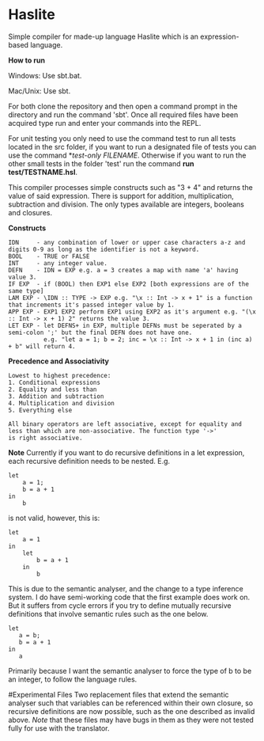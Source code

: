 # Haslite
Simple compiler for made-up language Haslite which is an expression-based language.

**How to run**

Windows: Use sbt.bat.

Mac/Unix: Use sbt.

For both clone the repository and then open a command prompt in the directory and run the command 'sbt'.
Once all required files have been acquired type run and enter your commands into the REPL.

For unit testing you only need to use the command test to run all tests located in the src folder, if you want to run a designated file of tests you can use the command **test-only *FILENAME**. Otherwise if you want to run the other small tests in the folder 'test' run the command **run test/TESTNAME.hsl**.

This compiler processes simple constructs such as "3 + 4" and returns the value of said expression. There is support for addition, multiplication, subtraction and division. The only types available are integers, booleans and closures.

**Constructs**
```
IDN     - any combination of lower or upper case characters a-z and digits 0-9 as long as the identifier is not a keyword.
BOOL    - TRUE or FALSE
INT     - any integer value.
DEFN    - IDN = EXP e.g. a = 3 creates a map with name 'a' having value 3.
IF EXP  - if (BOOL) then EXP1 else EXP2 [both expressions are of the same type]
LAM EXP - \IDN :: TYPE -> EXP e.g. "\x :: Int -> x + 1" is a function that increments it's passed integer value by 1.
APP EXP - EXP1 EXP2 perform EXP1 using EXP2 as it's argument e.g. "(\x :: Int -> x + 1) 2" returns the value 3.
LET EXP - let DEFNS+ in EXP, multiple DEFNs must be seperated by a semi-colon ';' but the final DEFN does not have one. 
          e.g. "let a = 1; b = 2; inc = \x :: Int -> x + 1 in (inc a) + b" will return 4.
```

**Precedence and Associativity**
```
Lowest to highest precedence:
1. Conditional expressions
2. Equality and less than
3. Addition and subtraction
4. Multiplication and division
5. Everything else

All binary operators are left associative, except for equality and less than which are non-associative. The function type '->'
is right associative.
```

**Note**
Currently if you want to do recursive definitions in a let expression, each recursive definition needs to be nested. E.g.
```
let
    a = 1;
    b = a + 1
in
    b
```
is not valid, however, this is:
```
let
    a = 1
in
    let
        b = a + 1
    in
        b
```
This is due to the semantic analyser, and the change to a type inference system. I do have semi-working code that the first example does work on. But it suffers from cycle errors if you try to define mutually recursive definitions that involve semantic rules such as the one below.
```
let
   a = b;
   b = a + 1
in
   a
```
Primarily because I want the semantic analyser to force the type of b to be an integer, to follow the language rules.

#Experimental Files
Two replacement files that extend the semantic analyser such that variables can be referenced within their own closure, so recursive definitions are now possible, such as the one described as invalid above. *Note* that these files may have bugs in them as they were not tested fully for use with the translator.
